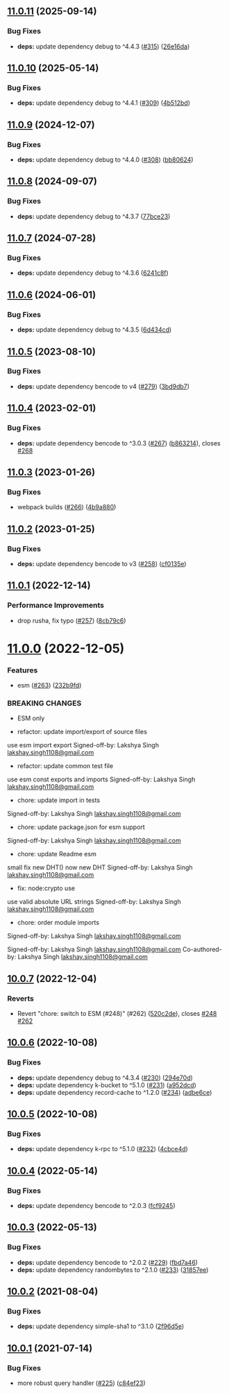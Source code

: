 ## [11.0.11](https://github.com/webtorrent/bittorrent-dht/compare/v11.0.10...v11.0.11) (2025-09-14)


### Bug Fixes

* **deps:** update dependency debug to ^4.4.3 ([#315](https://github.com/webtorrent/bittorrent-dht/issues/315)) ([26e16da](https://github.com/webtorrent/bittorrent-dht/commit/26e16dafd8c444a12261bccf86e6d9fdd9022194))

## [11.0.10](https://github.com/webtorrent/bittorrent-dht/compare/v11.0.9...v11.0.10) (2025-05-14)


### Bug Fixes

* **deps:** update dependency debug to ^4.4.1 ([#309](https://github.com/webtorrent/bittorrent-dht/issues/309)) ([4b512bd](https://github.com/webtorrent/bittorrent-dht/commit/4b512bd1b6f068b64c2e8c1e4a82645c62890688))

## [11.0.9](https://github.com/webtorrent/bittorrent-dht/compare/v11.0.8...v11.0.9) (2024-12-07)


### Bug Fixes

* **deps:** update dependency debug to ^4.4.0 ([#308](https://github.com/webtorrent/bittorrent-dht/issues/308)) ([bb80624](https://github.com/webtorrent/bittorrent-dht/commit/bb80624b199c17a33178e4c6a82af5f55ad560ad))

## [11.0.8](https://github.com/webtorrent/bittorrent-dht/compare/v11.0.7...v11.0.8) (2024-09-07)


### Bug Fixes

* **deps:** update dependency debug to ^4.3.7 ([77bce23](https://github.com/webtorrent/bittorrent-dht/commit/77bce23e44ffe725a453a08d3c62a6f90345426e))

## [11.0.7](https://github.com/webtorrent/bittorrent-dht/compare/v11.0.6...v11.0.7) (2024-07-28)


### Bug Fixes

* **deps:** update dependency debug to ^4.3.6 ([6241c8f](https://github.com/webtorrent/bittorrent-dht/commit/6241c8f304ab944df0c65f2a8ceaf731ae8c9bac))

## [11.0.6](https://github.com/webtorrent/bittorrent-dht/compare/v11.0.5...v11.0.6) (2024-06-01)


### Bug Fixes

* **deps:** update dependency debug to ^4.3.5 ([6d434cd](https://github.com/webtorrent/bittorrent-dht/commit/6d434cdee1a7984091084774830eb125cb4b2cf7))

## [11.0.5](https://github.com/webtorrent/bittorrent-dht/compare/v11.0.4...v11.0.5) (2023-08-10)


### Bug Fixes

* **deps:** update dependency bencode to v4 ([#279](https://github.com/webtorrent/bittorrent-dht/issues/279)) ([3bd9db7](https://github.com/webtorrent/bittorrent-dht/commit/3bd9db72dfe0832ba4ec7a4e468f0a1ef4348137))

## [11.0.4](https://github.com/webtorrent/bittorrent-dht/compare/v11.0.3...v11.0.4) (2023-02-01)


### Bug Fixes

* **deps:** update dependency bencode to ^3.0.3 ([#267](https://github.com/webtorrent/bittorrent-dht/issues/267)) ([b863214](https://github.com/webtorrent/bittorrent-dht/commit/b86321419cd771946b085d39b51b4d697c792578)), closes [#268](https://github.com/webtorrent/bittorrent-dht/issues/268)

## [11.0.3](https://github.com/webtorrent/bittorrent-dht/compare/v11.0.2...v11.0.3) (2023-01-26)


### Bug Fixes

* webpack builds ([#266](https://github.com/webtorrent/bittorrent-dht/issues/266)) ([4b9a880](https://github.com/webtorrent/bittorrent-dht/commit/4b9a880a89d8a70174056a02ca4cfdb094ee36ae))

## [11.0.2](https://github.com/webtorrent/bittorrent-dht/compare/v11.0.1...v11.0.2) (2023-01-25)


### Bug Fixes

* **deps:** update dependency bencode to v3 ([#258](https://github.com/webtorrent/bittorrent-dht/issues/258)) ([cf0135e](https://github.com/webtorrent/bittorrent-dht/commit/cf0135e45febbe6f302c5746b86d38cbbb24c2e7))

## [11.0.1](https://github.com/webtorrent/bittorrent-dht/compare/v11.0.0...v11.0.1) (2022-12-14)


### Performance Improvements

* drop rusha, fix typo ([#257](https://github.com/webtorrent/bittorrent-dht/issues/257)) ([8cb79c6](https://github.com/webtorrent/bittorrent-dht/commit/8cb79c6c9e7e0c0e81cddf905ddc47e058652750))

# [11.0.0](https://github.com/webtorrent/bittorrent-dht/compare/v10.0.7...v11.0.0) (2022-12-05)


### Features

* esm ([#263](https://github.com/webtorrent/bittorrent-dht/issues/263)) ([232b9fd](https://github.com/webtorrent/bittorrent-dht/commit/232b9fd931c4d6b8749bfcd84b3a37d021a84b86))


### BREAKING CHANGES

* ESM only

* refactor: update import/export of source files

use esm import export
Signed-off-by: Lakshya Singh <lakshay.singh1108@gmail.com>

* refactor: update common test file

use esm const exports and imports
Signed-off-by: Lakshya Singh <lakshay.singh1108@gmail.com>

* chore: update import in tests

Signed-off-by: Lakshya Singh <lakshay.singh1108@gmail.com>

* chore: update package.json for esm support

Signed-off-by: Lakshya Singh <lakshay.singh1108@gmail.com>

* chore: update Readme esm

small fix new DHT() now new DHT
Signed-off-by: Lakshya Singh <lakshay.singh1108@gmail.com>

* fix: node:crypto use

use valid absolute URL strings
Signed-off-by: Lakshya Singh <lakshay.singh1108@gmail.com>

* chore: order module imports

Signed-off-by: Lakshya Singh <lakshay.singh1108@gmail.com>

Signed-off-by: Lakshya Singh <lakshay.singh1108@gmail.com>
Co-authored-by: Lakshya Singh <lakshay.singh1108@gmail.com>

## [10.0.7](https://github.com/webtorrent/bittorrent-dht/compare/v10.0.6...v10.0.7) (2022-12-04)


### Reverts

* Revert "chore: switch to ESM (#248)" (#262) ([520c2de](https://github.com/webtorrent/bittorrent-dht/commit/520c2de3fc29aa892998058f08ee63be2ef1059b)), closes [#248](https://github.com/webtorrent/bittorrent-dht/issues/248) [#262](https://github.com/webtorrent/bittorrent-dht/issues/262)

## [10.0.6](https://github.com/webtorrent/bittorrent-dht/compare/v10.0.5...v10.0.6) (2022-10-08)


### Bug Fixes

* **deps:** update dependency debug to ^4.3.4 ([#230](https://github.com/webtorrent/bittorrent-dht/issues/230)) ([294e70d](https://github.com/webtorrent/bittorrent-dht/commit/294e70d51421e0447b676b7b5ecc214fde8c3338))
* **deps:** update dependency k-bucket to ^5.1.0 ([#231](https://github.com/webtorrent/bittorrent-dht/issues/231)) ([a952dcd](https://github.com/webtorrent/bittorrent-dht/commit/a952dcd4a34391ff1b66aee0d80c84ef4c87920b))
* **deps:** update dependency record-cache to ^1.2.0 ([#234](https://github.com/webtorrent/bittorrent-dht/issues/234)) ([adbe6ce](https://github.com/webtorrent/bittorrent-dht/commit/adbe6cecf9103115af57997ae246f3810048bc9f))

## [10.0.5](https://github.com/webtorrent/bittorrent-dht/compare/v10.0.4...v10.0.5) (2022-10-08)


### Bug Fixes

* **deps:** update dependency k-rpc to ^5.1.0 ([#232](https://github.com/webtorrent/bittorrent-dht/issues/232)) ([4cbce4d](https://github.com/webtorrent/bittorrent-dht/commit/4cbce4d1fc2896c9e59a9c59c39a7381c659d2a8))

## [10.0.4](https://github.com/webtorrent/bittorrent-dht/compare/v10.0.3...v10.0.4) (2022-05-14)


### Bug Fixes

* **deps:** update dependency bencode to ^2.0.3 ([fcf9245](https://github.com/webtorrent/bittorrent-dht/commit/fcf924518fe6bb1a2022f350345100c9f6b2313e))

## [10.0.3](https://github.com/webtorrent/bittorrent-dht/compare/v10.0.2...v10.0.3) (2022-05-13)


### Bug Fixes

* **deps:** update dependency bencode to ^2.0.2 ([#229](https://github.com/webtorrent/bittorrent-dht/issues/229)) ([fbd7a46](https://github.com/webtorrent/bittorrent-dht/commit/fbd7a46d11683205529122780bdb98a182c08a43))
* **deps:** update dependency randombytes to ^2.1.0 ([#233](https://github.com/webtorrent/bittorrent-dht/issues/233)) ([31857ee](https://github.com/webtorrent/bittorrent-dht/commit/31857eeb8d78c27dc27e4579a581531e24818825))

## [10.0.2](https://github.com/webtorrent/bittorrent-dht/compare/v10.0.1...v10.0.2) (2021-08-04)


### Bug Fixes

* **deps:** update dependency simple-sha1 to ^3.1.0 ([2f96d5e](https://github.com/webtorrent/bittorrent-dht/commit/2f96d5e03d58fceded07d0dd154767071962dc44))

## [10.0.1](https://github.com/webtorrent/bittorrent-dht/compare/v10.0.0...v10.0.1) (2021-07-14)


### Bug Fixes

* more robust query handler ([#225](https://github.com/webtorrent/bittorrent-dht/issues/225)) ([c84ef23](https://github.com/webtorrent/bittorrent-dht/commit/c84ef23365508058766072b27fdaa4c3341e8d8a))
